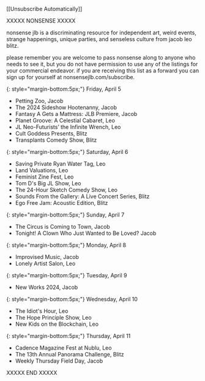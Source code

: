 [[Unsubscribe Automatically]]

XXXXX NONSENSE XXXXX

nonsense jlb is a discriminating resource for independent art, weird events, strange happenings, unique parties, and senseless culture from jacob leo blitz.

please remember you are welcome to pass nonsense along to anyone who needs to see it, but you do not have permission to use any of the listings for your commercial endeavor. if you are receiving this list as a forward you can sign up for yourself at nonsensejlb.com/subscribe.

{: style="margin-bottom:5px;"}
Friday, April 5

* Petting Zoo, Jacob
* The 2024 Sideshow Hootenanny, Jacob
* Fantasy A Gets a Mattress: JLB Premiere, Jacob
* Planet Groove: A Celestial Cabaret, Leo
* JL Neo-Futurists’ the Infinite Wrench, Leo
* Cult Goddess Presents, Blitz
* Transplants Comedy Show, Blitz

{: style="margin-bottom:5px;"}
Saturday, April 6

* Saving Private Ryan Water Tag, Leo
* Land Valuations, Leo
* Feminist Zine Fest, Leo
* Tom D's Big JL Show, Leo
* The 24-Hour Sketch Comedy Show, Leo
* Sounds From the Gallery: A Live Concert Series, Blitz
* Ego Free Jam: Acoustic Edition, Blitz

{: style="margin-bottom:5px;"}
Sunday, April 7

* The Circus is Coming to Town, Jacob
* Tonight! A Clown Who Just Wanted to Be Loved? Jacob

{: style="margin-bottom:5px;"}
Monday, April 8

* Improvised Music, Jacob
* Lonely Artist Salon, Leo

{: style="margin-bottom:5px;"}
Tuesday, April 9

* New Works 2024, Jacob

{: style="margin-bottom:5px;"}
Wednesday, April 10

* The Idiot's Hour, Leo
* The Hope Principle Show, Leo
* New Kids on the Blockchain, Leo

{: style="margin-bottom:5px;"}
Thursday, April 11

* Cadence Magazine Fest at Nublu, Leo
* The 13th Annual Panorama Challenge, Blitz
* Weekly Thursday Field Day, Jacob

XXXXX END XXXXX